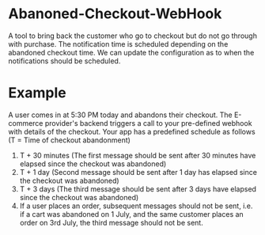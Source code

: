 # Abanoned-Checkout-WebHook

A tool to bring back the customer who go to checkout but do not go through with purchase. The notification time is scheduled depending on the abandoned checkout time. We can update the configuration as to when the notifications should be scheduled.

# Example

A user comes in at 5:30 PM today and abandons their checkout. The E-commerce provider's backend triggers a call to your pre-defined webhook with details of the checkout.
Your app has a predefined schedule as follows (T = Time of checkout abandonment)

1.  T + 30 minutes (The first message should be sent after 30 minutes have elapsed since the checkout was abandoned)
2.  T + 1 day (Second message should be sent after 1 day has elapsed since the checkout was abandoned)
3.  T + 3 days (The third message should be sent after 3 days have elapsed since the checkout was abandoned)
4.  If a user places an order, subsequent messages should not be sent, i.e. if a cart was abandoned on 1 July, and the same customer places an order on 3rd July, the third message should not be sent.
